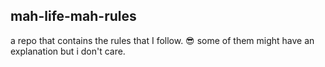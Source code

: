 ## mah-life-mah-rules
a repo that contains the rules that I follow. 😎
some of them might have an explanation but i don't care.
